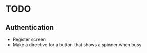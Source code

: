 # TODO

## Authentication
- Register screen
- Make a directive for a button that shows a spinner when busy